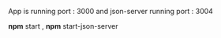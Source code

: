 
App is running port : 3000 and json-server running port : 3004

  **npm** start ,
  **npm** start-json-server
